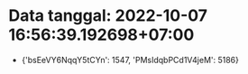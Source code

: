 # Data tanggal: 2022-10-07 16:56:39.192698+07:00

* {'bsEeVY6NqqY5tCYn': 1547, 'PMsIdqbPCd1V4jeM': 5186}
